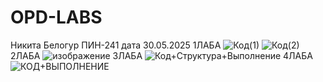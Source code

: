 # OPD-LABS

Никита Белогур ПИН-241 дата 30.05.2025
1ЛАБА
![Код(1)](https://github.com/user-attachments/assets/cff5d05d-af44-46c1-837e-b4bd635c742f)
![Код(2)](https://github.com/user-attachments/assets/f7bf4e42-e1b5-4fa1-940f-14c5a19ee27a)
2ЛАБА
![изображение](https://github.com/user-attachments/assets/e572a650-f48c-47ba-ad43-3345bc641910)
3ЛАБА
![Код+Структура+Выполнение](https://github.com/user-attachments/assets/8ccef717-e5dc-4a19-aadd-7383be315c94)
4ЛАБА
![КОД+ВЫПОЛНЕНИЕ](https://github.com/user-attachments/assets/3a37add5-99f3-4416-b340-fff783ca52f4)

